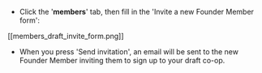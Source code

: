 * Click the '**members**' tab, then fill in the 'Invite a new Founder Member form':

[[members_draft_invite_form.png]]

* When you press 'Send invitation', an email will be sent to the new Founder Member inviting them to sign up to your draft co-op.